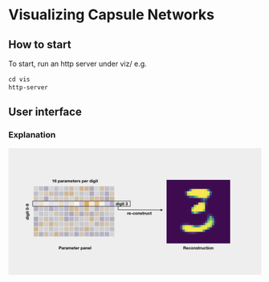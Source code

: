 # Visualizing Capsule Networks

## How to start
To start, run an http server under viz/ e.g.

```
cd vis
http-server
```

## User interface
### Explanation
![fig:user interface](readme-fig/ui-explain.png)

